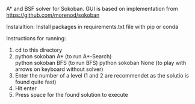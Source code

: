 A* and BSF solver for Sokoban.
GUI is based on implementation from https://github.com/morenod/sokoban

Instalaltion:
Install packages in requirements.txt file with pip or conda

Instructions for running:

1.  cd to this directory
2.  python sokoban A* (to run A*-Search)  
    python sokoban BFS (to run BFS)
    python sokoban None (to play with arrows on keyboard without solver)
3.  Enter the number of a level (1 and 2 are recommendet as the solutio is found quite fast)
4.  Hit enter
5.  Press space for the found solution to execute
